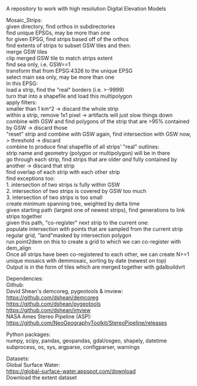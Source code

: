 A repository to work with high resolution Digital Elevation Models  
  
Mosaic_Strips:  
given directory, find orthos in subdirectories  
find unique EPSGs, may be more than one  
for given EPSG, find strips based off of the orthos  
find extents of strips to subset GSW tiles and then:  
    merge GSW tiles  
    clip merged GSW tile to match strips extent  
    find sea only, i.e. GSW==1  
    transform that from EPSG:4326 to the unique EPSG  
    select main sea only, may be more than one  
In this EPSG:  
    load a strip, find the "real" borders (i.e. >-9999)  
    turn that into a shapefile and load this multipolygon  
    apply filters:  
        smaller than 1 km^2 -> discard the whole strip  
        within a strip, remove 1x1 pixel -> artifacts will just slow things down  
        combine with GSW and find polygons of the strip that are >95% contained by GSW -> discard those  
        "reset" strip and combine with GSW again, find intersection with GSW now, > threshold -> discard  
    combine to produce final shapefile of all strips' "real" outlines:  
        strip name and geometry (polygon or multipolygon) will be in there  
    go through each strip, find strips that are older *and* fully contained by another -> discard that strip  
    find overlap of each strip with each other strip  
        find exceptions too:  
            1. intersection of two strips is fully within GSW  
            2. intersection of two strips is covered by GSW too much  
            3. intersection of two strips is too small  
    create minimum spanning tree, weighted by delta time  
    given starting path (largest one of newest strips), find generations to link strips together  
    given this path, "co-register" next strip to the current one:  
        populate intersection with points that are sampled from the current strip  
            regular grid, "land"masked by intersection polygon  
        run point2dem on this to create a grid to which we can co-register with dem_align  
    Once all strips have been co-registered to each other, we can create N>=1 unique mosaics with demmosaic, sorting by date (newest on top)  
    Output is in the form of tiles which are merged together with gdalbuildvrt  

  
Dependencies:  
Github:  
David Shean's demcoreg, pygeotools & imview:  
https://github.com/dshean/demcoreg  
https://github.com/dshean/pygeotools  
https://github.com/dshean/imview  
NASA Ames Stereo Pipeline (ASP):  
https://github.com/NeoGeographyToolkit/StereoPipeline/releases  
  
Python packages:  
numpy, scipy, pandas, geopandas, gdal/osgeo, shapely, datetime  
subprocess, os, sys, argparse, configparser, warnings  
  
Datasets:  
Global Surface Water:  
https://global-surface-water.appspot.com/download  
Download the extent dataset  
